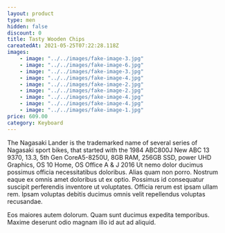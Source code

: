 ```yaml
---
layout: product
type: men
hidden: false
discount: 0
title: Tasty Wooden Chips
careatedAt: 2021-05-25T07:22:28.118Z
images:
    - image: "../../images/fake-image-3.jpg"
    - image: "../../images/fake-image-6.jpg"
    - image: "../../images/fake-image-3.jpg"
    - image: "../../images/fake-image-4.jpg"
    - image: "../../images/fake-image-2.jpg"
    - image: "../../images/fake-image-2.jpg"
    - image: "../../images/fake-image-4.jpg"
    - image: "../../images/fake-image-4.jpg"
    - image: "../../images/fake-image-1.jpg"
price: 609.00
category: Keyboard
---
```

The Nagasaki Lander is the trademarked name of several series of Nagasaki sport bikes, that started with the 1984 ABC800J
New ABC 13 9370, 13.3, 5th Gen CoreA5-8250U, 8GB RAM, 256GB SSD, power UHD Graphics, OS 10 Home, OS Office A & J 2016
Ut nemo dolor ducimus possimus officia necessitatibus doloribus. Alias quam non porro. Nostrum eaque ex omnis amet doloribus ut ex optio. Possimus id consequatur suscipit perferendis inventore ut voluptates. Officia rerum est ipsam ullam rem. Ipsam voluptas debitis ducimus omnis velit repellendus voluptas recusandae.
 Eos maiores autem dolorum. Quam sunt ducimus expedita temporibus. Maxime deserunt odio magnam illo id aut ad aliquid.
